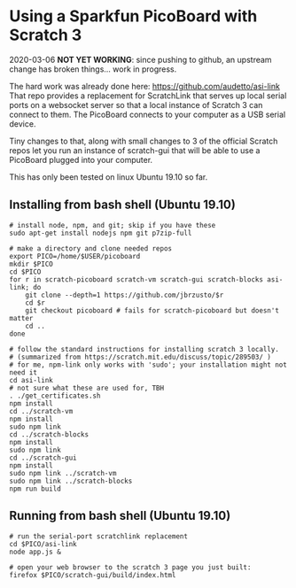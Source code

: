 # Using a Sparkfun PicoBoard with Scratch 3

2020-03-06 **NOT YET WORKING**: since pushing to github, an upstream
change has broken things... work in progress.

The hard work was already done here: https://github.com/audetto/asi-link
That repo provides a replacement for ScratchLink that serves up local
serial ports on a websocket server so that a local instance of Scratch 3
can connect to them.  The PicoBoard connects to your computer as a USB serial device.

Tiny changes to that, along with small changes to 3 of the official Scratch repos
let you run an instance of scratch-gui that will be able to use a PicoBoard plugged
into your computer.

This has only been tested on linux Ubuntu 19.10 so far.

## Installing from bash shell (Ubuntu 19.10)

```
# install node, npm, and git; skip if you have these
sudo apt-get install nodejs npm git p7zip-full

# make a directory and clone needed repos
export PICO=/home/$USER/picoboard
mkdir $PICO
cd $PICO
for r in scratch-picoboard scratch-vm scratch-gui scratch-blocks asi-link; do
    git clone --depth=1 https://github.com/jbrzusto/$r
    cd $r
    git checkout picoboard # fails for scratch-picoboard but doesn't matter
    cd ..
done

# follow the standard instructions for installing scratch 3 locally.
# (summarized from https://scratch.mit.edu/discuss/topic/289503/ )
# for me, npm-link only works with 'sudo'; your installation might not need it
cd asi-link
# not sure what these are used for, TBH
. ./get_certificates.sh
npm install
cd ../scratch-vm
npm install
sudo npm link
cd ../scratch-blocks
npm install
sudo npm link
cd ../scratch-gui
npm install
sudo npm link ../scratch-vm
sudo npm link ../scratch-blocks
npm run build
```


## Running from bash shell (Ubuntu 19.10)
```
# run the serial-port scratchlink replacement
cd $PICO/asi-link
node app.js &

# open your web browser to the scratch 3 page you just built:
firefox $PICO/scratch-gui/build/index.html
```
